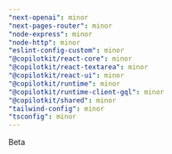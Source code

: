 ```yaml
---
"next-openai": minor
"next-pages-router": minor
"node-express": minor
"node-http": minor
"eslint-config-custom": minor
"@copilotkit/react-core": minor
"@copilotkit/react-textarea": minor
"@copilotkit/react-ui": minor
"@copilotkit/runtime": minor
"@copilotkit/runtime-client-gql": minor
"@copilotkit/shared": minor
"tailwind-config": minor
"tsconfig": minor
---
```


Beta
